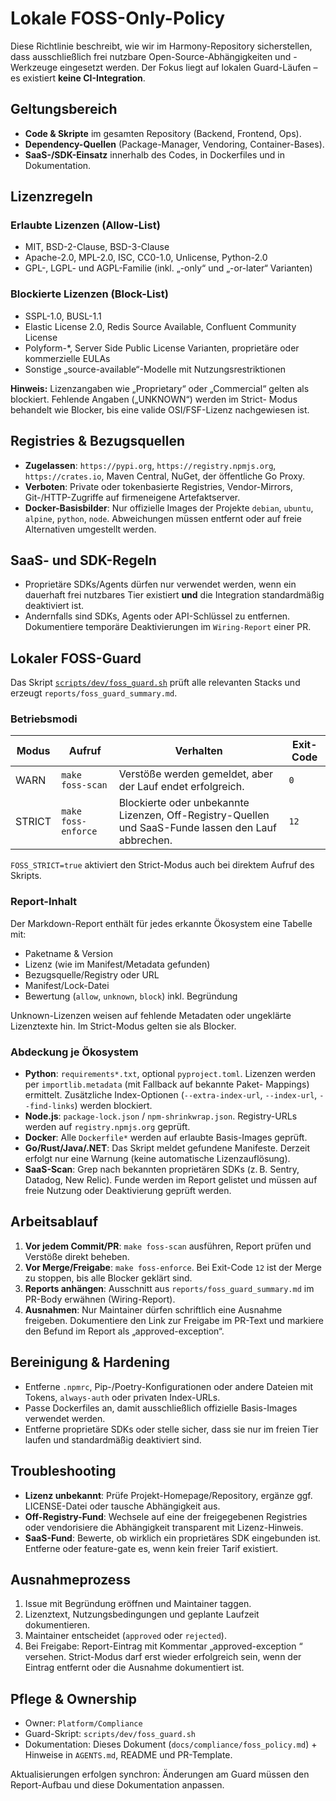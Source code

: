 # Lokale FOSS-Only-Policy

Diese Richtlinie beschreibt, wie wir im Harmony-Repository sicherstellen, dass ausschließlich frei nutzbare Open-Source-Abhängigkeiten
und -Werkzeuge eingesetzt werden. Der Fokus liegt auf lokalen Guard-Läufen – es existiert **keine CI-Integration**.

## Geltungsbereich

- **Code & Skripte** im gesamten Repository (Backend, Frontend, Ops).
- **Dependency-Quellen** (Package-Manager, Vendoring, Container-Bases).
- **SaaS-/SDK-Einsatz** innerhalb des Codes, in Dockerfiles und in Dokumentation.

## Lizenzregeln

### Erlaubte Lizenzen (Allow-List)

- MIT, BSD-2-Clause, BSD-3-Clause
- Apache-2.0, MPL-2.0, ISC, CC0-1.0, Unlicense, Python-2.0
- GPL-, LGPL- und AGPL-Familie (inkl. „-only“ und „-or-later“ Varianten)

### Blockierte Lizenzen (Block-List)

- SSPL-1.0, BUSL-1.1
- Elastic License 2.0, Redis Source Available, Confluent Community License
- Polyform-*, Server Side Public License Varianten, proprietäre oder kommerzielle EULAs
- Sonstige „source-available“-Modelle mit Nutzungsrestriktionen

**Hinweis:** Lizenzangaben wie „Proprietary“ oder „Commercial“ gelten als blockiert. Fehlende Angaben („UNKNOWN“) werden im Strict-
Modus behandelt wie Blocker, bis eine valide OSI/FSF-Lizenz nachgewiesen ist.

## Registries & Bezugsquellen

- **Zugelassen**: `https://pypi.org`, `https://registry.npmjs.org`, `https://crates.io`, Maven Central, NuGet, der öffentliche Go Proxy.
- **Verboten**: Private oder tokenbasierte Registries, Vendor-Mirrors, Git-/HTTP-Zugriffe auf firmeneigene Artefaktserver.
- **Docker-Basisbilder**: Nur offizielle Images der Projekte `debian`, `ubuntu`, `alpine`, `python`, `node`. Abweichungen müssen entfernt
  oder auf freie Alternativen umgestellt werden.

## SaaS- und SDK-Regeln

- Proprietäre SDKs/Agents dürfen nur verwendet werden, wenn ein dauerhaft frei nutzbares Tier existiert **und** die Integration standardmäßig
  deaktiviert ist.
- Andernfalls sind SDKs, Agents oder API-Schlüssel zu entfernen. Dokumentiere temporäre Deaktivierungen im `Wiring-Report` einer PR.

## Lokaler FOSS-Guard

Das Skript [`scripts/dev/foss_guard.sh`](../../scripts/dev/foss_guard.sh) prüft alle relevanten Stacks und erzeugt
`reports/foss_guard_summary.md`.

### Betriebsmodi

| Modus | Aufruf | Verhalten | Exit-Code |
| --- | --- | --- | --- |
| WARN | `make foss-scan` | Verstöße werden gemeldet, aber der Lauf endet erfolgreich. | `0` |
| STRICT | `make foss-enforce` | Blockierte oder unbekannte Lizenzen, Off-Registry-Quellen und SaaS-Funde lassen den Lauf abbrechen. | `12` |

`FOSS_STRICT=true` aktiviert den Strict-Modus auch bei direktem Aufruf des Skripts.

### Report-Inhalt

Der Markdown-Report enthält für jedes erkannte Ökosystem eine Tabelle mit:

- Paketname & Version
- Lizenz (wie im Manifest/Metadata gefunden)
- Bezugsquelle/Registry oder URL
- Manifest/Lock-Datei
- Bewertung (`allow`, `unknown`, `block`) inkl. Begründung

Unknown-Lizenzen weisen auf fehlende Metadaten oder ungeklärte Lizenztexte hin. Im Strict-Modus gelten sie als Blocker.

### Abdeckung je Ökosystem

- **Python**: `requirements*.txt`, optional `pyproject.toml`. Lizenzen werden per `importlib.metadata` (mit Fallback auf bekannte Paket-
  Mappings) ermittelt. Zusätzliche Index-Optionen (`--extra-index-url`, `--index-url`, `--find-links`) werden blockiert.
- **Node.js**: `package-lock.json` / `npm-shrinkwrap.json`. Registry-URLs werden auf `registry.npmjs.org` geprüft.
- **Docker**: Alle `Dockerfile*` werden auf erlaubte Basis-Images geprüft.
- **Go/Rust/Java/.NET**: Das Skript meldet gefundene Manifeste. Derzeit erfolgt nur eine Warnung (keine automatische Lizenzauflösung).
- **SaaS-Scan**: Grep nach bekannten proprietären SDKs (z. B. Sentry, Datadog, New Relic). Funde werden im Report gelistet und müssen auf freie
  Nutzung oder Deaktivierung geprüft werden.

## Arbeitsablauf

1. **Vor jedem Commit/PR**: `make foss-scan` ausführen, Report prüfen und Verstöße direkt beheben.
2. **Vor Merge/Freigabe**: `make foss-enforce`. Bei Exit-Code `12` ist der Merge zu stoppen, bis alle Blocker geklärt sind.
3. **Reports anhängen**: Ausschnitt aus `reports/foss_guard_summary.md` im PR-Body erwähnen (Wiring-Report).
4. **Ausnahmen**: Nur Maintainer dürfen schriftlich eine Ausnahme freigeben. Dokumentiere den Link zur Freigabe im PR-Text und markiere den
   Befund im Report als „approved-exception“.

## Bereinigung & Hardening

- Entferne `.npmrc`, Pip-/Poetry-Konfigurationen oder andere Dateien mit Tokens, `always-auth` oder privaten Index-URLs.
- Passe Dockerfiles an, damit ausschließlich offizielle Basis-Images verwendet werden.
- Entferne proprietäre SDKs oder stelle sicher, dass sie nur im freien Tier laufen und standardmäßig deaktiviert sind.

## Troubleshooting

- **Lizenz unbekannt**: Prüfe Projekt-Homepage/Repository, ergänze ggf. LICENSE-Datei oder tausche Abhängigkeit aus.
- **Off-Registry-Fund**: Wechsele auf eine der freigegebenen Registries oder vendorisiere die Abhängigkeit transparent mit Lizenz-Hinweis.
- **SaaS-Fund**: Bewerte, ob wirklich ein proprietäres SDK eingebunden ist. Entferne oder feature-gate es, wenn kein freier Tarif existiert.

## Ausnahmeprozess

1. Issue mit Begründung eröffnen und Maintainer taggen.
2. Lizenztext, Nutzungsbedingungen und geplante Laufzeit dokumentieren.
3. Maintainer entscheidet (`approved` oder `rejected`).
4. Bei Freigabe: Report-Eintrag mit Kommentar „approved-exception <Issue-Link>“ versehen. Strict-Modus darf erst wieder erfolgreich sein,
   wenn der Eintrag entfernt oder die Ausnahme dokumentiert ist.

## Pflege & Ownership

- Owner: `Platform/Compliance`
- Guard-Skript: `scripts/dev/foss_guard.sh`
- Dokumentation: Dieses Dokument (`docs/compliance/foss_policy.md`) + Hinweise in `AGENTS.md`, README und PR-Template.

Aktualisierungen erfolgen synchron: Änderungen am Guard müssen den Report-Aufbau und diese Dokumentation anpassen.
